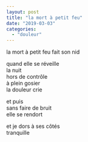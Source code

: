 ```yaml
---
layout: post
title: "la mort à petit feu"
date: "2019-03-03"
categories:
  - "douleur"
---
```


la mort à petit feu fait son nid  

quand elle se réveille  
la nuit  
hors de contrôle  
à plein gosier  
la douleur crie  

et puis  
sans faire de bruit  
elle se rendort  

et je dors à ses côtés  
tranquille  

